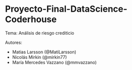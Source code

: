 # Proyecto-Final-DataScience-Coderhouse
Tema:
Análisis de riesgo crediticio

Autores:
- Matias Larsson (@MatiLarsson)
- Nicolás Mirkin (@mirkin77)
- María Mercedes Vazzano (@mmvazzano)
